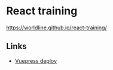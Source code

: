 # React training

https://worldline.github.io/react-training/

## Links

- [Vuepress deploy](https://github.com/marketplace/actions/vuepress-deploy)
